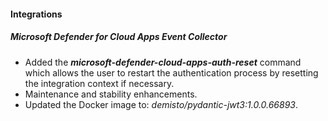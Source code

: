 
#### Integrations

##### Microsoft Defender for Cloud Apps Event Collector
- Added the ***microsoft-defender-cloud-apps-auth-reset*** command which allows the user to restart the authentication process by resetting the integration context if necessary.
- Maintenance and stability enhancements.
- Updated the Docker image to: *demisto/pydantic-jwt3:1.0.0.66893*.
